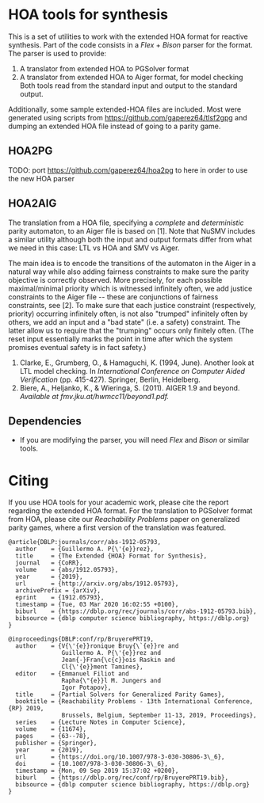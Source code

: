 # HOA tools for synthesis
This is a set of utilities to work with the extended HOA format for reactive
synthesis. Part of the code consists in a _Flex_ + _Bison_ parser for the
format. The parser is used to provide:
1. A translator from extended HOA to PGSolver format
2. A translator from extended HOA to Aiger format, for model checking
Both tools read from the standard input and output to the standard output.

Additionally, some sample extended-HOA files are included. Most were generated
using scripts from https://github.com/gaperez64/tlsf2gpg and dumping an
extended HOA file instead of going to a parity game.

## HOA2PG
TODO: port https://github.com/gaperez64/hoa2pg to here in order to use the new
HOA parser

## HOA2AIG
The translation from a HOA file, specifying a *complete* and *deterministic*
parity automaton, to an Aiger file is based on [1]. Note that NuSMV includes
a similar utility although both the input and output formats differ from what
we need in this case: LTL vs HOA and SMV vs Aiger.

The main idea is to encode
the transitions of the automaton in the Aiger in a natural way while also
adding fairness constraints to make sure the parity objective is correctly
observed. More precisely, for each possible maximal/minimal priority which
is witnessed infinitely often, we add justice constraints to the Aiger file --
these are conjunctions of fairness constraints, see [2]. To make sure that
each justice constraint (respectively, priority) occurring infinitely often,
is not also "trumped" infinitely often by others, we add an input and a
"bad state" (i.e. a safety) constraint. The latter allow us to require that
the "trumping" occurs only finitely often. (The reset input essentially marks
the point in time after which the system promises eventual safety is in fact
safety.)

1. Clarke, E., Grumberg, O., & Hamaguchi, K. (1994, June). Another look at LTL
   model checking. In _International Conference on Computer Aided
   Verification_
   (pp. 415-427). Springer, Berlin, Heidelberg.
2. Biere, A., Heljanko, K., & Wieringa, S. (2011). AIGER 1.9 and beyond. 
   _Available at fmv.jku.at/hwmcc11/beyond1.pdf._

## Dependencies
* If you are modifying the parser, you will need _Flex_ and _Bison_ or similar
  tools.

# Citing
If you use HOA tools for your academic work, please cite the report regarding
the extended HOA format. For the translation to PGSolver format from HOA,
please cite our _Reachability Problems_ paper on generalized parity games,
where a first version of the translation was featured.

```
@article{DBLP:journals/corr/abs-1912-05793,
  author    = {Guillermo A. P{\'{e}}rez},
  title     = {The Extended {HOA} Format for Synthesis},
  journal   = {CoRR},
  volume    = {abs/1912.05793},
  year      = {2019},
  url       = {http://arxiv.org/abs/1912.05793},
  archivePrefix = {arXiv},
  eprint    = {1912.05793},
  timestamp = {Tue, 03 Mar 2020 16:02:55 +0100},
  biburl    = {https://dblp.org/rec/journals/corr/abs-1912-05793.bib},
  bibsource = {dblp computer science bibliography, https://dblp.org}
}

@inproceedings{DBLP:conf/rp/BruyerePRT19,
  author    = {V{\'{e}}ronique Bruy{\`{e}}re and
               Guillermo A. P{\'{e}}rez and
               Jean{-}Fran{\c{c}}ois Raskin and
               Cl{\'{e}}ment Tamines},
  editor    = {Emmanuel Filiot and
               Rapha{\"{e}}l M. Jungers and
               Igor Potapov},
  title     = {Partial Solvers for Generalized Parity Games},
  booktitle = {Reachability Problems - 13th International Conference, {RP} 2019,
               Brussels, Belgium, September 11-13, 2019, Proceedings},
  series    = {Lecture Notes in Computer Science},
  volume    = {11674},
  pages     = {63--78},
  publisher = {Springer},
  year      = {2019},
  url       = {https://doi.org/10.1007/978-3-030-30806-3\_6},
  doi       = {10.1007/978-3-030-30806-3\_6},
  timestamp = {Mon, 09 Sep 2019 15:37:02 +0200},
  biburl    = {https://dblp.org/rec/conf/rp/BruyerePRT19.bib},
  bibsource = {dblp computer science bibliography, https://dblp.org}
}
```
